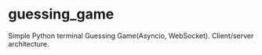 # guessing_game
Simple Python terminal Guessing Game(Asyncio, WebSocket). Client/server architecture. 
